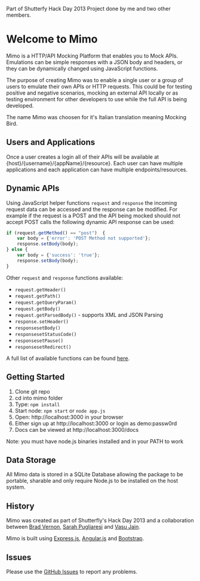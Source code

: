 Part of Shutterfy Hack Day 2013 Project done by me and two other members. 

# Welcome to Mimo


Mimo is a HTTP/API Mocking Platform that enables you to Mock APIs.
Emulations can be simple responses with a JSON body and headers, or they can be dynamically changed using JavaScript functions. 

The purpose of creating Mimo was to enable a single user or a group of users to emulate their own APIs or HTTP requests. This could be for testing positive and negative scenarios, mocking an external API locally or as testing environment for other developers to use while the full API is being developed.

The name Mimo was choosen for it's Italian translation meaning Mocking Bird.

## Users and Applications

Once a user creates a login all of their APIs will be available at {host}/{username}/{appName}/{resource}.  Each user can have multiple applications and each application can have multiple endpoints/resources.


## Dynamic APIs

Using JavaScript helper functions `request` and `response` the incoming request data can be accessed and the response can be modified.  For example if the request is a POST and the API being mocked should not accept POST calls the following dynamic API response can be used:

```javascript
if (request.getMethod() == "post")  {
    var body = {'error': 'POST Method not supported'};
    response.setBody(body);
} else {
    var body = {'success': 'true'};
    response.setBody(body);
}
```

Other `request` and `response` functions available:

- `request.getHeader()`
- `request.getPath()`
- `request.getQueryParam()`
- `request.getBody()`
- `request.getParsedBody()` - supports XML and JSON Parsing
- `response.setHeader()`
- `responsesetBody()`
- `responsesetStatusCode()`
- `responsesetPause()`
- `responsesetRedirect()`

A full list of available functions can be found [here](docs/functions.md).


## Getting Started

1. Clone git repo
2. cd into mimo folder
3. Type: `npm install`
4. Start node: `npm start` or `node app.js`
5. Open: http://localhost:3000 in your browser
6. Either sign up at http://localhost:3000 or login as demo:passw0rd
7. Docs can be viewed at http://localhost:3000/docs

Note: you must have node.js binaries installed and in your PATH to work


## Data Storage

All Mimo data is stored in a SQLite Database allowing the package to be portable, sharable and only require Node.js to be installed on the host system.


## History

Mimo was created as part of Shutterfly's Hack Day 2013 and a collaboration between [Brad Vernon](https://github.com/ibspoof), [Sarah Pugliaresi](https://github.com/spugliaresi) and [Vasu Jain](https://github.com/vasujain).

Mimo is built using [Express.js](http://expressjs.com), [Angular.js](https://angularjs.org/) and [Bootstrap](http://getbootstrap.com).


## Issues
Please use the [GitHub Issues](https://github.com/shutterfly/Mimo/issues) to report any problems.


